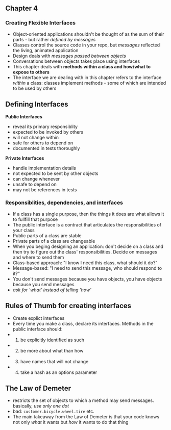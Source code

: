 ## Chapter 4
### Creating Flexible Interfaces
* Object-oriented applications shouldn't be thought of as the sum of their parts - but rather _defined by messages_
* Classes control the source code in your repo, but _messages_ reflected the living, animated application
* Design deals with _messages passed between objects_
* Conversations between objects takes place using interfaces
* This chapter deals with __methods within a class and how/what to expose to others__
* The interface we are dealing with in this chapter refers to the interface _within_ a class: classes implement methods - some of which are intended to be used by others

## Defining Interfaces
__Public Interfaces__
* reveal its primary responsiblity
* expected to be invoked by others
* will not change within
* safe for others to depend on
* documented in tests thoroughly


__Private Interfaces__
* handle implementation details
* not expected to be sent by other objects
* can change whenever
* unsafe to depend on
* may not be references in tests

### Responsiblities, dependencies, and interfaces
* If a class has a single purpose, then the things it does are what allows it to fullfill that purpose
* The public interface is a contract that articulates the responsibilities of your class
* Public parts of a class are stable
* Private parts of a class are changeable
* When you beging designing an application: don't decide on a class and then try to figure out the class' responsibilities. Decide on messages and where to send them
* Class-based approach: "I know I need this class, what should it do?"
* Message-based: "I need to send this message, who should respond to it?"
* You don't send messages because you have objects, you have objects because you send messages
* _ask for 'what' instead of telling 'how'_

## Rules of Thumb for creating interfaces
* Create explict interfaces
* Every time you make a class, declare its interfaces. Methods in the public interface should:
* 1. be explicitly identified as such
* 2. be more about what than how
* 3. have names that will not change
* 4. take a hash as an options parameter

## The Law of Demeter
* restricts the set of objects to which a method may send messages. basically, _use only one dot_
* bad: `customer.bicycle.wheel.tire` etc.
* The main takeaway from the Law of Demeter is that your code knows not only _what_ it wants but _how_ it wants to do that thing
